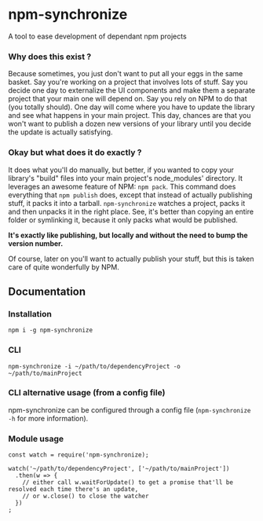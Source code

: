 # npm-synchronize
A tool to ease development of dependant npm projects

### Why does this exist ?
Because sometimes, you just don't want to put all your eggs in the same basket. Say you're working on a project that involves lots of stuff. Say you decide one day to externalize the UI components and make them a separate project that your main one will depend on. Say you rely on NPM to do that (you totally should). One day will come where you have to update the library and see what happens in your main project. This day, chances are that you won't want to publish a dozen new versions of your library until you decide the update is actually satisfying.

### Okay but what does it do exactly ?
It does what you'll do manually, but better, if you wanted to copy your library's "build" files into your main project's node_modules' directory. It leverages an awesome feature of NPM: `npm pack`. This command does everything that `npm publish` does, except that instead of actually publishing stuff, it packs it into a tarball. `npm-synchronize` watches a project, packs it and then unpacks it in the right place. See, it's better than copying an entire folder or symlinking it, because it only packs what would be published.

**It's exactly like publishing, but locally and without the need to bump the version number.**

Of course, later on you'll want to actually publish your stuff, but this is taken care of quite wonderfully by NPM.

## Documentation

### Installation
`npm i -g npm-synchronize`

### CLI

`npm-synchronize -i ~/path/to/dependencyProject -o ~/path/to/mainProject`

### CLI alternative usage (from a config file)
npm-synchronize can be configured through a config file (`npm-synchronize -h` for more information).

### Module usage
```
const watch = require('npm-synchronize);

watch('~/path/to/dependencyProject', ['~/path/to/mainProject'])
  .then(w => {
    // either call w.waitForUpdate() to get a promise that'll be resolved each time there's an update,
    // or w.close() to close the watcher
  })
;

```
